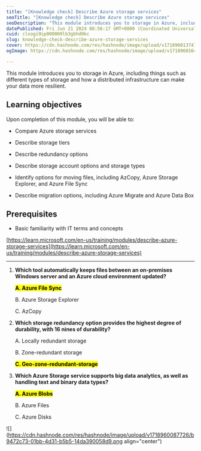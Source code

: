 ```yaml
---
title: "[Knowledge check] Describe Azure storage services"
seoTitle: "[Knowledge check] Describe Azure storage services"
seoDescription: "This module introduces you to storage in Azure, including things such as different types of storage and how a distributed infrastructure can make your data "
datePublished: Fri Jun 21 2024 08:56:17 GMT+0000 (Coordinated Universal Time)
cuid: clxogi9ip000009lb3gbhd0kc
slug: knowledge-check-describe-azure-storage-services
cover: https://cdn.hashnode.com/res/hashnode/image/upload/v1718960137410/a905c187-b2fd-4642-9c1e-a65abc9176cf.png
ogImage: https://cdn.hashnode.com/res/hashnode/image/upload/v1718960164287/4b52f1ca-746e-4e33-bc6d-39dc3a2b84ba.png

---
```


This module introduces you to storage in Azure, including things such as different types of storage and how a distributed infrastructure can make your data more resilient.

## **Learning objectives**

Upon completion of this module, you will be able to:

* Compare Azure storage services
    
* Describe storage tiers
    
* Describe redundancy options
    
* Describe storage account options and storage types
    
* Identify options for moving files, including AzCopy, Azure Storage Explorer, and Azure File Sync
    
* Describe migration options, including Azure Migrate and Azure Data Box
    

## **Prerequisites**

* Basic familiarity with IT terms and concepts
    

[https://learn.microsoft.com/en-us/training/modules/describe-azure-storage-services](https://learn.microsoft.com/en-us/training/modules/describe-azure-storage-services)

---

1. **Which tool automatically keeps files between an on-premises Windows server and an Azure cloud environment updated?**
    
    **<mark>A. Azure File Sync</mark>**
    
    B. Azure Storage Explorer
    
    C. AzCopy
    
2. **Which storage redundancy option provides the highest degree of durability, with 16 nines of durability?**
    
    A. Locally redundant storage
    
    B. Zone-redundant storage
    
    **<mark>C. Geo-zone-redundant-storage</mark>**
    
3. **Which Azure Storage service supports big data analytics, as well as handling text and binary data types?**
    
    **<mark>A. Azure Blobs</mark>**
    
    B. Azure Files
    
    C. Azure Disks
    

![](https://cdn.hashnode.com/res/hashnode/image/upload/v1718960087726/b9472c73-01bb-4d31-b5b5-14da390058d9.png align="center")